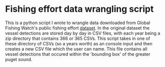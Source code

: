 # Fishing effort data wrangling script

This is a python script I wrote to wrangle data downloaded from Global Fishing Watch's public fishing effort [dataset](https://globalfishingwatch.org/data-download/datasets/public-fishing-effort). In the original dataset the vessel detections are stored day by day in CSV files, with each year being a zip directory that contains 366 or 365 CSVs. This script takes in one of these directory of CSVs (so a years worth) as an console input and then creates a new CSV file which the user can name. This file contains all vessel detections that occured within the 'bounding box' of the greater puget sound.
